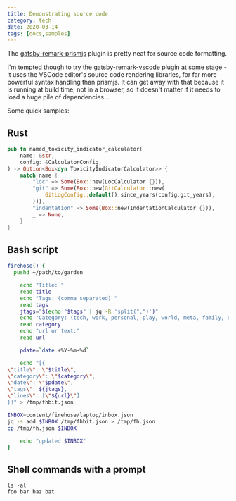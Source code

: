 ```yaml
---
title: Demonstrating source code
category: tech
date: 2020-03-14
tags: [docs,samples]
---
```


The [gatsby-remark-prismjs](https://www.gatsbyjs.org/packages/gatsby-remark-prismjs/) plugin is pretty neat for source code formatting.

I'm tempted though to try the [gatsby-remark-vscode](https://www.gatsbyjs.org/packages/gatsby-remark-vscode/) plugin at some stage - it uses the VSCode editor's source code rendering libraries, for far more powerful syntax handling than prismjs.  It can get away with that because it is running at build time, not in a browser, so it doesn't matter if it needs to load a huge pile of dependencies...

Some quick samples:


## Rust
~~~rust
pub fn named_toxicity_indicator_calculator(
    name: &str,
    config: &CalculatorConfig,
) -> Option<Box<dyn ToxicityIndicatorCalculator>> {
    match name {
        "loc" => Some(Box::new(LocCalculator {})),
        "git" => Some(Box::new(GitCalculator::new(
            GitLogConfig::default().since_years(config.git_years),
        ))),
        "indentation" => Some(Box::new(IndentationCalculator {})),
        _ => None,
    }
}
~~~

## Bash script
~~~bash
firehose() {
  pushd ~/path/to/garden

    echo "Title: "
    read title
    echo "Tags: (comma separated) "
    read tags
    jtags="$(echo "$tags" | jq -R 'split(",")')"
    echo "Category: (tech, work, personal, play, world, meta, family, other)"
    read category
    echo "url or text:"
    read url

    pdate=`date +%Y-%m-%d`

    echo "[{
\"title\": \"$title\",
\"category\": \"$category\",
\"date\": \"$pdate\",
\"tags\": ${jtags},
\"lines\": [\"${url}\"]
}]" > /tmp/fhbit.json

INBOX=content/firehose/laptop/inbox.json
jq -s add $INBOX /tmp/fhbit.json > /tmp/fh.json
cp /tmp/fh.json $INBOX

    echo "updated $INBOX"
}
~~~

## Shell commands with a prompt
~~~bash{outputLines: 2}{promptUser: alice}{promptHost: dev.localhost}
ls -al
foo bar baz bat
~~~